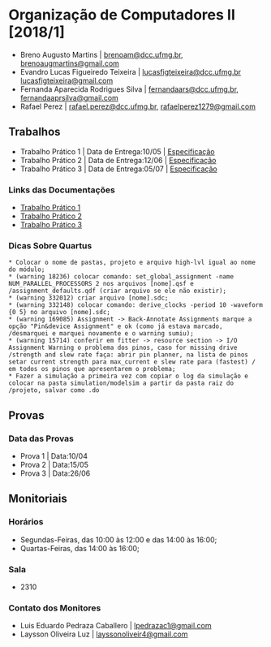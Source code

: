 # Organização de Computadores II [2018/1]

* Breno Augusto Martins | brenoam@dcc.ufmg.br, brenoaugmartins@gmail.com
* Evandro Lucas Figueiredo Teixeira | lucasfigteixeira@dcc.ufmg.br lucasfigteixeira@gmail.com
* Fernanda Aparecida Rodrigues Silva | fernandaars@dcc.ufmg.br, fernandaaprsilva@gmail.com
* Rafael Perez | rafael.perez@dcc.ufmg.br, rafaelperez1279@gmail.com

## Trabalhos

* Trabalho Prático 1 | Data de Entrega:10/05 | [Especificação](https://github.com/fernandaars/UFMG-5-OC2/blob/master/TP1/tp1_spec.pdf)
* Trabalho Prático 2 | Data de Entrega:12/06 | [Especificação](https://github.com/fernandaars/UFMG-5-OC2/blob/master/TP1/tp1_spec.pdf)
* Trabalho Prático 3 | Data de Entrega:05/07 | [Especificação](https://github.com/fernandaars/UFMG-5-OC2/blob/master/TP1/tp1_spec.pdf)

### Links das Documentações

* [Trabalho Prático 1](https://www.overleaf.com/15100030tndqfqyxsyzy)
* [Trabalho Prático 2](https://www.overleaf.com/15100030tndqfqyxsyzy)
* [Trabalho Prático 3](https://www.overleaf.com/15100030tndqfqyxsyzy)

### Dicas Sobre Quartus

```
* Colocar o nome de pastas, projeto e arquivo high-lvl igual ao nome do módulo;
* (warning 18236) colocar comando: set_global_assignment -name NUM_PARALLEL_PROCESSORS 2 nos arquivos [nome].qsf e /assignment_defaults.qdf (criar arquivo se ele não existir);
* (warning 332012) criar arquivo [nome].sdc;
* (warning 332148) colocar comando: derive_clocks -period 10 -waveform {0 5} no arquivo [nome].sdc;
* (warning 169085) Assignment -> Back-Annotate Assignments marque a opção "Pin&device Assignment" e ok (como já estava marcado, /desmarquei e marquei novamente e o warning sumiu);
* (warning 15714) conferir em fitter -> resource section -> I/O Assignment Warning o problema dos pinos, caso for missing drive /strength and slew rate faça: abrir pin planner, na lista de pinos setar current strength para max_current e slew rate para (fastest) / em todos os pinos que apresentarem o problema;
* Fazer a simulação a primeira vez com copiar o log da simulação e colocar na pasta simulation/modelsim a partir da pasta raiz do /projeto, salvar como .do
```

## Provas
### Data das Provas

* Prova 1 | Data:10/04
* Prova 2 | Data:15/05
* Prova 3 | Data:26/06

## Monitoriais
### Horários

* Segundas-Feiras, das 10:00 às 12:00 e das 14:00 às 16:00;
* Quartas-Feiras, das 14:00 às 16:00;

### Sala

* 2310

### Contato dos Monitores

* Luis Eduardo Pedraza Caballero | lpedrazac1@gmail.com
* Laysson Oliveira Luz | layssonoliveir4@gmail.com

